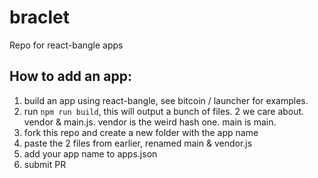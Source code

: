 # braclet
Repo for react-bangle apps

## How to add an app:
1. build an app using react-bangle, see bitcoin / launcher for examples.
2. run `npm run build`, this will output a bunch of files. 2 we care about. vendor & main.js. vendor is the weird hash one. main is main.
3. fork this repo and create a new folder with the app name
4. paste the 2 files from earlier, renamed main & vendor.js
5. add your app name to apps.json
6. submit PR
